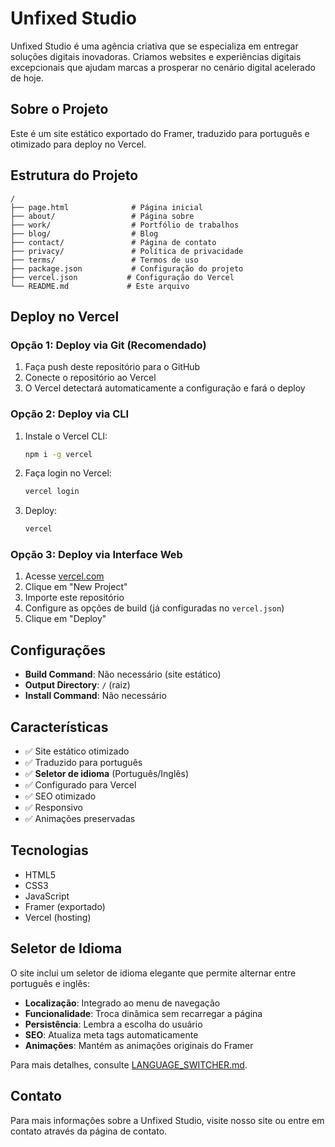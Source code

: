 # Unfixed Studio

Unfixed Studio é uma agência criativa que se especializa em entregar soluções digitais inovadoras. Criamos websites e experiências digitais excepcionais que ajudam marcas a prosperar no cenário digital acelerado de hoje.

## Sobre o Projeto

Este é um site estático exportado do Framer, traduzido para português e otimizado para deploy no Vercel.

## Estrutura do Projeto

```
/
├── page.html              # Página inicial
├── about/                 # Página sobre
├── work/                  # Portfólio de trabalhos
├── blog/                  # Blog
├── contact/               # Página de contato
├── privacy/               # Política de privacidade
├── terms/                 # Termos de uso
├── package.json           # Configuração do projeto
├── vercel.json           # Configuração do Vercel
└── README.md             # Este arquivo
```

## Deploy no Vercel

### Opção 1: Deploy via Git (Recomendado)

1. Faça push deste repositório para o GitHub
2. Conecte o repositório ao Vercel
3. O Vercel detectará automaticamente a configuração e fará o deploy

### Opção 2: Deploy via CLI

1. Instale o Vercel CLI:
   ```bash
   npm i -g vercel
   ```

2. Faça login no Vercel:
   ```bash
   vercel login
   ```

3. Deploy:
   ```bash
   vercel
   ```

### Opção 3: Deploy via Interface Web

1. Acesse [vercel.com](https://vercel.com)
2. Clique em "New Project"
3. Importe este repositório
4. Configure as opções de build (já configuradas no `vercel.json`)
5. Clique em "Deploy"

## Configurações

- **Build Command**: Não necessário (site estático)
- **Output Directory**: `/` (raiz)
- **Install Command**: Não necessário

## Características

- ✅ Site estático otimizado
- ✅ Traduzido para português
- ✅ **Seletor de idioma** (Português/Inglês)
- ✅ Configurado para Vercel
- ✅ SEO otimizado
- ✅ Responsivo
- ✅ Animações preservadas

## Tecnologias

- HTML5
- CSS3
- JavaScript
- Framer (exportado)
- Vercel (hosting)

## Seletor de Idioma

O site inclui um seletor de idioma elegante que permite alternar entre português e inglês:

- **Localização**: Integrado ao menu de navegação
- **Funcionalidade**: Troca dinâmica sem recarregar a página
- **Persistência**: Lembra a escolha do usuário
- **SEO**: Atualiza meta tags automaticamente
- **Animações**: Mantém as animações originais do Framer

Para mais detalhes, consulte [LANGUAGE_SWITCHER.md](./LANGUAGE_SWITCHER.md).

## Contato

Para mais informações sobre a Unfixed Studio, visite nosso site ou entre em contato através da página de contato.